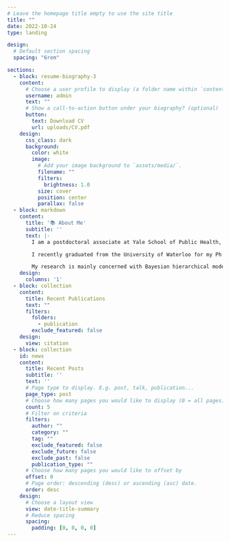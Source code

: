 ```yaml
---
# Leave the homepage title empty to use the site title
title: ""
date: 2022-10-24
type: landing

design:
  # Default section spacing
  spacing: "6rem"

sections:
  - block: resume-biography-3
    content:
      # Choose a user profile to display (a folder name within `content/authors/`)
      username: admin
      text: ""
      # Show a call-to-action button under your biography? (optional)
      button:
        text: Download CV
        url: uploads/CV.pdf
    design:
      css_class: dark
      background:
        color: white
        image:
          # Add your image background to `assets/media/`.
          filename: ""
          filters:
            brightness: 1.0
          size: cover
          position: center
          parallax: false
  - block: markdown
    content:
      title: '📚 About Me'
      subtitle: ''
      text: |-
        I am a postdoctoral associate at Yale School of Public Health, working with Dr. [Bhramar Mukherjee](https://ysph.yale.edu/profile/bhramar-mukherjee).

        I recently graduated from the University of Waterloo for my Ph.D. in Statistics, supervised by Dr. [Audrey Béliveau](https://uwaterloo.ca/scholar/a2belive/home) and Dr. [Martin Lysy](https://uwaterloo.ca/statistics-and-actuarial-science/people-profiles/martin-lysy).  

        My research is mainly concerned with Bayesian hierarchical modeling and is motivated by applications in a variety of fields. During my Ph.D. study, I was working on capture-recapture methods and population size estimation. Moreover, I am also interested in various topics in Bayesian methods. I am still learning more and more new areas of statistics and biostatistics.
    design:
      columns: '1'
  - block: collection
    content:
      title: Recent Publications
      text: ""
      filters:
        folders:
          - publication
        exclude_featured: false
    design:
      view: citation
  - block: collection
    id: news
    content:
      title: Recent Posts
      subtitle: ''
      text: ''
      # Page type to display. E.g. post, talk, publication...
      page_type: post
      # Choose how many pages you would like to display (0 = all pages)
      count: 5
      # Filter on criteria
      filters:
        author: ""
        category: ""
        tag: ""
        exclude_featured: false
        exclude_future: false
        exclude_past: false
        publication_type: ""
      # Choose how many pages you would like to offset by
      offset: 0
      # Page order: descending (desc) or ascending (asc) date.
      order: desc
    design:
      # Choose a layout view
      view: date-title-summary
      # Reduce spacing
      spacing:
        padding: [0, 0, 0, 0]
---
```

